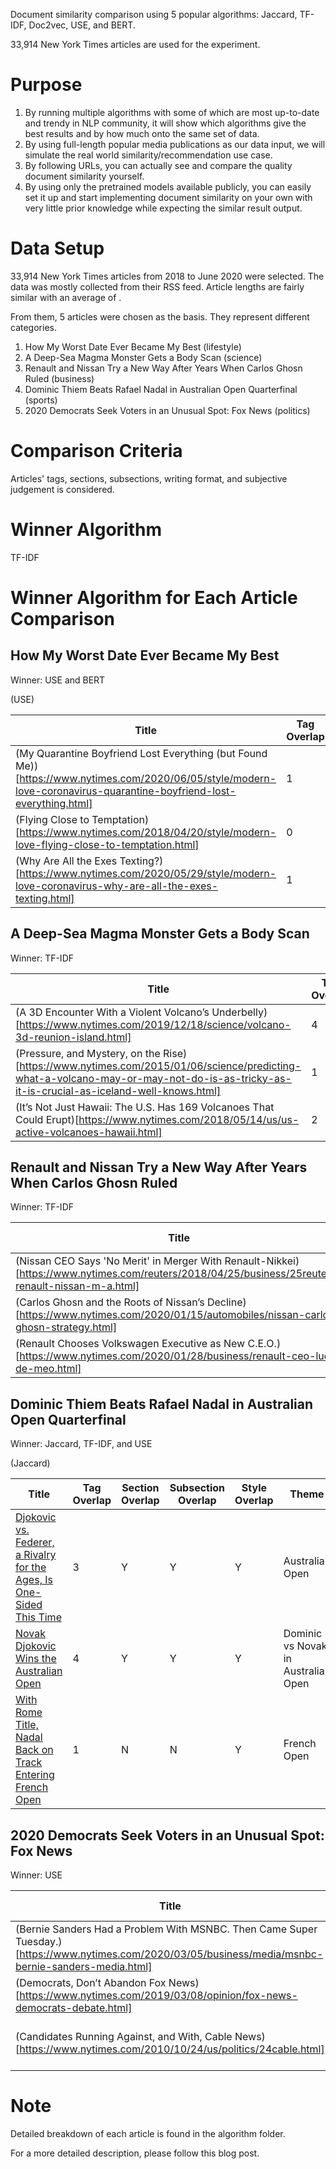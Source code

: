 Document similarity comparison using 5 popular algorithms: Jaccard, TF-IDF, Doc2vec, USE, and BERT.

33,914 New York Times articles are used for the experiment.

# Purpose

1. By running multiple algorithms with some of which are most up-to-date and trendy in NLP community, it will show which algorithms give the best results and by how much onto the same set of data.
2. By using full-length popular media publications as our data input, we will simulate the real world similarity/recommendation use case.
3. By following URLs, you can actually see and compare the quality document similarity yourself.
4. By using only the pretrained models available publicly, you can easily set it up and start implementing document similarity on your own with very little prior knowledge while expecting the similar result output.

# Data Setup

33,914 New York Times articles from 2018 to June 2020 were selected. The data was mostly collected from their RSS feed. Article lengths are fairly similar with an average of .

From them, 5 articles were chosen as the basis. They represent different categories.

1. How My Worst Date Ever Became My Best (lifestyle)
2. A Deep-Sea Magma Monster Gets a Body Scan (science)
3. Renault and Nissan Try a New Way After Years When Carlos Ghosn Ruled (business)
4. Dominic Thiem Beats Rafael Nadal in Australian Open Quarterfinal (sports)
5. 2020 Democrats Seek Voters in an Unusual Spot: Fox News (politics)

# Comparison Criteria

Articles' tags, sections, subsections, writing format, and subjective judgement is considered.

# Winner Algorithm

TF-IDF

# Winner Algorithm for Each Article Comparison

## How My Worst Date Ever Became My Best

Winner: USE and BERT

(USE)

|Title|Tag Overlap|Section Overlap|Subsection Overlap|Style Overlap|Theme|Subjective|
|---|---|---|---|---|---|---|
| (My Quarantine Boyfriend Lost Everything (but Found Me))[https://www.nytimes.com/2020/06/05/style/modern-love-coronavirus-quarantine-boyfriend-lost-everything.html] | 1 | Y | Y | Y | Dating | Related |
| (Flying Close to Temptation)[https://www.nytimes.com/2018/04/20/style/modern-love-flying-close-to-temptation.html] | 0 | Y | Y | Y | LGBTQ | Related |
| (Why Are All the Exes Texting?)[https://www.nytimes.com/2020/05/29/style/modern-love-coronavirus-why-are-all-the-exes-texting.html] | 1 | Y | Y | Y | Dating | Related |

## A Deep-Sea Magma Monster Gets a Body Scan

Winner: TF-IDF

|Title|Tag Overlap|Section Overlap|Subsection Overlap|Style Overlap|Theme|Subjective|
|---|---|---|---|---|---|---|
| (A 3D Encounter With a Violent Volcano’s Underbelly)[https://www.nytimes.com/2019/12/18/science/volcano-3d-reunion-island.html] | 4 | Y | N | Y | 3D Mapped Volcano | Highly Related |
| (Pressure, and Mystery, on the Rise)[https://www.nytimes.com/2015/01/06/science/predicting-what-a-volcano-may-or-may-not-do-is-as-tricky-as-it-is-crucial-as-iceland-well-knows.html] | 1 | Y | Y | Y | Iceland's Volcano | Related |
| (It’s Not Just Hawaii: The U.S. Has 169 Volcanoes That Could Erupt)[https://www.nytimes.com/2018/05/14/us/us-active-volcanoes-hawaii.html] | 2 | N | N | Y | Volcanos | Related |


## Renault and Nissan Try a New Way After Years When Carlos Ghosn Ruled

Winner: TF-IDF

|Title|Tag Overlap|Section Overlap|Subsection Overlap|Style Overlap|Theme|Subjective|
|---|---|---|---|---|---|---|
| (Nissan CEO Says 'No Merit' in Merger With Renault-Nikkei)[https://www.nytimes.com/reuters/2018/04/25/business/25reuters-renault-nissan-m-a.html] | 3 | N | N | Y | Nissan and Renault | Related |
| (Carlos Ghosn and the Roots of Nissan’s Decline)[https://www.nytimes.com/2020/01/15/automobiles/nissan-carlos-ghosn-strategy.html] | 3 | N | N | N | Cardlos Ghosn | Related |
| (Renault Chooses Volkswagen Executive as New C.E.O.)[https://www.nytimes.com/2020/01/28/business/renault-ceo-luca-de-meo.html] | 5 | Y | Y | Y | Renault CEO | Very Related |

## Dominic Thiem Beats Rafael Nadal in Australian Open Quarterfinal

Winner: Jaccard, TF-IDF, and USE

(Jaccard)

|Title|Tag Overlap|Section Overlap|Subsection Overlap|Style Overlap|Theme|Subjective|
|---|---|---|---|---|---|---|
| [Djokovic vs. Federer, a Rivalry for the Ages, Is One-Sided This Time](https://www.nytimes.com/2020/01/30/sports/tennis/djokovic-federer-australian-open.html) | 3 | Y | Y | Y | Australian Open | Related |
| [Novak Djokovic Wins the Australian Open](https://www.nytimes.com/2020/02/02/sports/tennis/australian-open-djokovic-thiem.html) | 4 | Y | Y | Y | Dominic vs Novak in Australian Open | Very Related |
| [With Rome Title, Nadal Back on Track Entering French Open](https://www.nytimes.com/aponline/2018/05/20/sports/tennis/ap-ten-italian-open.html) | 1 | N | N | Y | French Open | Unrelated |

## 2020 Democrats Seek Voters in an Unusual Spot: Fox News

Winner: USE

|Title|Tag Overlap|Section Overlap|Subsection Overlap|Style Overlap|Theme|Subjective|
|---|---|---|---|---|---|---|
| (Bernie Sanders Had a Problem With MSNBC. Then Came Super Tuesday.)[https://www.nytimes.com/2020/03/05/business/media/msnbc-bernie-sanders-media.html] | 7 | N | N | Y | Sanders and MSNBC | Very Related |
| (Democrats, Don’t Abandon Fox News)[https://www.nytimes.com/2019/03/08/opinion/fox-news-democrats-debate.html] | 7 | N | N | N | Democrats and Fox News | Very Related |
| (Candidates Running Against, and With, Cable News)[https://www.nytimes.com/2010/10/24/us/politics/24cable.html] | 4 | Y | Y | Y | Fox, MSNBC and politics  | Related |

# Note

Detailed breakdown of each article is found in the algorithm folder.

For a more detailed description, please follow this blog post.